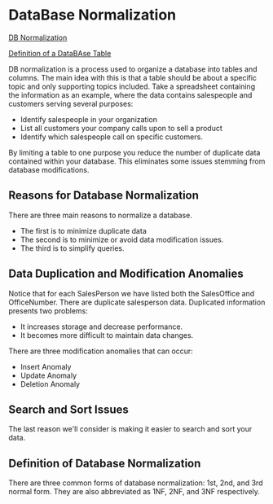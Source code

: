 # DataBase Normalization
[DB Normalization](https://www.essentialsql.com/get-ready-to-learn-sql-database-normalization-explained-in-simple-english/)

[Definition of a DataBAse Table](https://www.essentialsql.com/what-is-a-database-table/)

DB normalization is a process used to organize a database into tables and columns.  The main idea with this is that a table should be about a specific topic and only supporting topics included. Take a spreadsheet containing the information as an example, where the data contains salespeople and customers serving several purposes:

- Identify salespeople in your organization
- List all customers your company calls upon to sell a product
- Identify which salespeople call on specific customers.

By limiting a table to one purpose you reduce the number of duplicate data contained within your database. This eliminates some issues stemming from database modifications.
## Reasons for Database Normalization
There are three main reasons to normalize a database.  
- The first is to minimize duplicate data
- The second is to minimize or avoid data modification issues.
- The third is to simplify queries. 

## Data Duplication and Modification Anomalies
Notice that for each SalesPerson we have listed both the SalesOffice and OfficeNumber. There are duplicate salesperson data. Duplicated information presents two problems:

- It increases storage and decrease performance.
- It becomes more difficult to maintain data changes.

There are three modification anomalies that can occur:

- Insert Anomaly
- Update Anomaly
- Deletion Anomaly

## Search and Sort Issues
The last reason we'll consider is making it easier to search and sort your data.

## Definition of Database Normalization
There are three common forms of database normalization: 1st, 2nd, and 3rd normal form. They are also abbreviated as 1NF, 2NF, and 3NF respectively.

